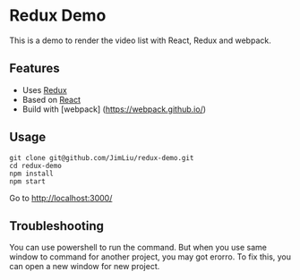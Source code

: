 Redux Demo
========================
This is a demo to render the video list with React, Redux and webpack.

## Features
* Uses [Redux](http://redux.js.org/)
* Based on [React](https://facebook.github.io/react/)
* Build with [webpack] (https://webpack.github.io/)

## Usage

```
git clone git@github.com/JimLiu/redux-demo.git
cd redux-demo
npm install
npm start

```
Go to [http://localhost:3000/](http://localhost:3000/)

## Troubleshooting
You can use powershell to run the command. But when you use same window to command for another project, you may got erorro.
To fix this, you can open a new window for new project.
